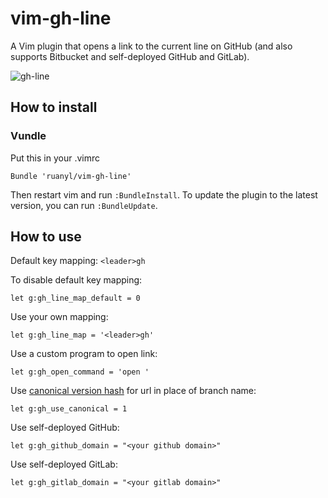 vim-gh-line
=============

A Vim plugin that opens a link to the current line on GitHub (and also supports Bitbucket and self-deployed GitHub and GitLab).

![gh-line](https://cloud.githubusercontent.com/assets/486382/10865375/142cd426-8012-11e5-92f8-44357b7acf9c.gif)

How to install
-----------------------
### Vundle
Put this in your .vimrc

```vim
Bundle 'ruanyl/vim-gh-line'
```

Then restart vim and run `:BundleInstall`.
To update the plugin to the latest version, you can run `:BundleUpdate`.

How to use
----------

Default key mapping: `<leader>gh`

To disable default key mapping:

```
let g:gh_line_map_default = 0
```

Use your own mapping:

```
let g:gh_line_map = '<leader>gh'
```

Use a custom program to open link:
```
let g:gh_open_command = 'open '
```

Use [canonical version hash](https://help.github.com/articles/getting-permanent-links-to-files/) for url in place of branch name:
```
let g:gh_use_canonical = 1
```

Use self-deployed GitHub:
```
let g:gh_github_domain = "<your github domain>"
```

Use self-deployed GitLab:
```
let g:gh_gitlab_domain = "<your gitlab domain>"
```
